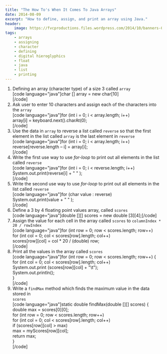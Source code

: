 ```yaml
---
title: "The How To's When It Comes To Java Arrays"
date: 2014-08-09
excerpt: "How to define, assign, and print an array using Java."
header:
    image: https://fvcproductions.files.wordpress.com/2014/10/banners-005.jpg?w=1024&h=436&crop=1
tags:
    - arrays
    - assigning
    - character
    - defining
    - digital hieroglyphics
    - float
    - java
    - list
    - printing
---
```


1. Defining an array (character type) of a size 3 called `array`\
    \[code language="java"\]char \[\] array = new char\[10\]\
    \[/code\]
2. Ask user to enter 10 characters and assign each of the characters
    into the `array`\
    \[code language="java"\]for (int i = 0; i &lt; array.length; i++)\
    array\[i\] = keyboard.next().charAt(0);\
    \[/code\]
3. Use the data in `array` to reverse a list called `reverse` so that
    the first element in the list called `array` is the last element in
    `reverse`\
    \[code language="java"\]for (int i = 0; i &lt; array.length; i++)\
    reverse\[reverse.length – i\] = array\[i\];\
    \[/code\]
4.  Write the first use way to use *for-loop* to print out all elements
    in the list called `reverse`\
    \[code language="java"\]for (int i = 0; i &lt; reverse.length; i++)\
    System.out.print(reverse\[i\] + " " );\
    \[/code\]
5.  Write the second use way to use *for-loop* to print out all elements
    in the list called `reverse`\
    \[code language="java"\]for (char value : reverse)\
    System.out.print(value + " " );\
    \[/code\]
6.  Define a 3 by 4 floating point values array, called `scores`\
    \[code language="java"\]double \[\]\[\] scores = new double
    \[3\]\[4\];\[/code\]
7.  Assign the value for each cell in the array called `scores` to
    `columnIndex * 20 / rowIndex`\
    \[code language="java"\]for (int row = 0; row &lt; scores.length;
    row++)\
    for (int col = 0; col &lt; scores\[row\].length; col++)\
    scores\[row\]\[col\] = col \* 20 / (double) row;\
    \[/code\]
8.  Print all the values in the array called `scores`\
    \[code language="java"\]for (int row = 0; row &lt; scores.length;
    row++) {\
    for (int col = 0; col &lt; scores\[row\].length; col++)\
    System.out.print (scores\[row\]\[col\] + "\\t");\
    System.out.println();\
    }\
    \[/code\]
9.  Write a `findMax` method which finds the maximum value in the data
    stored in\
    `scores`\
    \[code language="java"\]static double findMax(double \[\]\[\]
    scores) {\
    double max = scores\[0\]\[0\];\
    for (int row = 0; row &lt; scores.length; row++)\
    for (int col = 0; col &lt; scores\[row\].length; col++)\
    if (scores\[row\]\[col\] &gt; max)\
    max = myScores\[row\]\[col\];\
    return max;\
    }\
    \[/code\]
